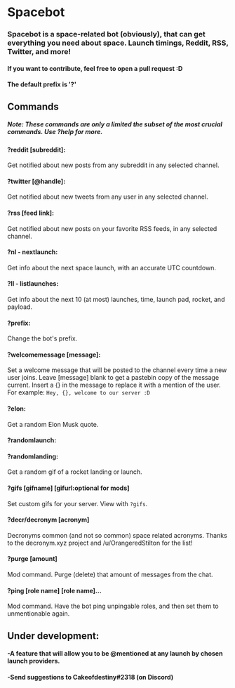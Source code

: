# Spacebot

### Spacebot is a space-related bot (obviously), that can get everything you need about space. Launch timings, Reddit, RSS, Twitter, and more!

#### If you want to contribute, feel free to open a pull request :D

#### The default prefix is '?'

## Commands 
##### Note: These commands are only a limited the subset of the most crucial commands. Use ?help for more.

#### ?reddit [subreddit]:
Get notified about new posts from any subreddit in any selected channel.

#### ?twitter [@handle]:
Get notified about new tweets from any user in any selected channel.

#### ?rss [feed link]:
Get notified about new posts on your favorite RSS feeds, in any selected channel.

#### ?nl - nextlaunch:
Get info about the next space launch, with an accurate UTC countdown.

#### ?ll - listlaunches:
Get info about the next 10 (at most) launches, time, launch pad, rocket, and payload.

#### ?prefix:
Change the bot's prefix.

#### ?welcomemessage [message]:
Set a welcome message that will be posted to the channel every time a new user joins.
Leave [message] blank to get a pastebin copy of the message current.
Insert a {} in the message to replace it with a mention of the user.
For example: `Hey, {}, welcome to our server :D`

#### ?elon:
Get a random Elon Musk quote.

#### ?randomlaunch:
#### ?randomlanding:
Get a random gif of a rocket landing or launch.

#### ?gifs [gifname] [gifurl:optional for mods]
Set custom gifs for your server. View with `?gifs`.

#### ?decr/decronym [acronym]
Decronyms common (and not so common) space related acronyms.
Thanks to the decronym.xyz project and /u/OrangeredStilton for the list!

#### ?purge [amount]
Mod command. Purge (delete) that amount of messages from the chat.

#### ?ping [role name] [role name]...
Mod command. Have the bot ping unpingable roles, and then set them to unmentionable again.



## Under development:


#### -A feature that will allow you to be @mentioned at any launch by chosen launch providers.

#### -Send suggestions to Cakeofdestiny#2318 (on Discord)

